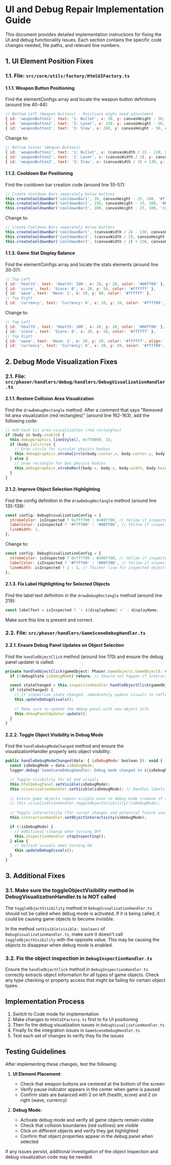 # UI and Debug Repair Implementation Guide

This document provides detailed implementation instructions for fixing the UI and debug functionality issues. Each section contains the specific code changes needed, file paths, and relevant line numbers.

## 1. UI Element Position Fixes

### 1.1. File: `src/core/utils/factory/HtmlUIFactory.ts`

#### 1.1.1. Weapon Button Positioning

Find the elementConfigs array and locate the weapon button definitions (around line 40-44):

```javascript
// Bottom Left (Weapon Buttons) - Positions might need adjustment
{ id: 'weaponButton1', text: '1: Bullet', x: 20, y: canvasHeight - 50, color: '#dddddd', bgColor: '#555555' },
{ id: 'weaponButton2', text: '2: Laser', x: 150, y: canvasHeight - 50, color: '#dddddd', bgColor: '#555555' },
{ id: 'weaponButton3', text: '3: Slow', x: 280, y: canvasHeight - 50, color: '#dddddd', bgColor: '#555555' },
```

Change to:

```javascript
// Bottom Center (Weapon Buttons)
{ id: 'weaponButton1', text: '1: Bullet', x: (canvasWidth / 2) - 130, y: canvasHeight - 50, color: '#dddddd', bgColor: '#555555' },
{ id: 'weaponButton2', text: '2: Laser', x: (canvasWidth / 2), y: canvasHeight - 50, color: '#dddddd', bgColor: '#555555' },
{ id: 'weaponButton3', text: '3: Slow', x: (canvasWidth / 2) + 130, y: canvasHeight - 50, color: '#dddddd', bgColor: '#555555' },
```

#### 1.1.2. Cooldown Bar Positioning

Find the cooldown bar creation code (around line 55-57):

```javascript
// Create Cooldown Bars separately below buttons
this.createCooldownBar('cooldownBar1', 20, canvasHeight - 25, 100, '#ff0000'); // Below Button 1
this.createCooldownBar('cooldownBar2', 150, canvasHeight - 25, 100, '#00ffff'); // Below Button 2
this.createCooldownBar('cooldownBar3', 280, canvasHeight - 25, 100, 'rgba(255, 215, 0, 0.7)'); // Below Button 3
```

Change to:

```javascript
// Create Cooldown Bars separately below buttons
this.createCooldownBar('cooldownBar1', (canvasWidth / 2) - 130, canvasHeight - 25, 100, '#ff0000'); // Below Button 1
this.createCooldownBar('cooldownBar2', (canvasWidth / 2), canvasHeight - 25, 100, '#00ffff'); // Below Button 2
this.createCooldownBar('cooldownBar3', (canvasWidth / 2) + 130, canvasHeight - 25, 100, 'rgba(255, 215, 0, 0.7)'); // Below Button 3
```

#### 1.1.3. Game Stat Display Balance

Find the elementConfigs array and locate the stats elements (around line 30-37):

```javascript
// Top Left
{ id: 'health', text: 'Health: 100', x: 20, y: 20, color: '#00ff00' },
{ id: 'score', text: 'Score: 0', x: 20, y: 50, color: '#ffffff' },
{ id: 'wave', text: 'Wave: 1', x: 20, y: 80, color: '#ffffff' },
// Top Right
{ id: 'currency', text: 'Currency: 0', x: 20, y: 20, color: '#ffff00', align: 'right' },
```

Change to:

```javascript
// Top Left
{ id: 'health', text: 'Health: 100', x: 20, y: 20, color: '#00ff00' },
{ id: 'score', text: 'Score: 0', x: 20, y: 50, color: '#ffffff' },
// Top Right
{ id: 'wave', text: 'Wave: 1', x: 20, y: 20, color: '#ffffff', align: 'right' },
{ id: 'currency', text: 'Currency: 0', x: 20, y: 50, color: '#ffff00', align: 'right' },
```

## 2. Debug Mode Visualization Fixes

### 2.1. File: `src/phaser/handlers/debug/handlers/DebugVisualizationHandler.ts`

#### 2.1.1. Restore Collision Area Visualization

Find the `drawDebugRectangle` method. After a comment that says "Removed hit area visualization (red rectangles)" (around line 162-163), add the following code:

```javascript
// Add back hit area visualization (red rectangles)
if (body && body.enable) {
  this.debugGraphics.lineStyle(2, 0xff0000, 1);
  if (body.isCircle) {
    // Draw circle for circular physics bodies
    this.debugGraphics.strokeCircle(body.center.x, body.center.y, body.radius);
  } else {
    // Draw rectangle for box physics bodies
    this.debugGraphics.strokeRect(body.x, body.y, body.width, body.height);
  }
}
```

#### 2.1.2. Improve Object Selection Highlighting

Find the config definition in the `drawDebugRectangle` method (around line 135-139):

```javascript
const config: DebugVisualizationConfig = {
  strokeColor: isInspected ? 0xffff00 : 0x00ff00, // Yellow if inspected, green otherwise
  labelColor: isInspected ? '#ffff00' : '#00ff00', // Yellow if inspected, green otherwise
  lineWidth: 1,
};
```

Change to:

```javascript
const config: DebugVisualizationConfig = {
  strokeColor: isInspected ? 0xffff00 : 0x00ff00, // Yellow if inspected, green otherwise
  labelColor: isInspected ? '#ffff00' : '#00ff00', // Yellow if inspected, green otherwise
  lineWidth: isInspected ? 2 : 1, // Thicker line for inspected objects
};
```

#### 2.1.3. Fix Label Highlighting for Selected Objects

Find the label text definition in the `drawDebugRectangle` method (around line 219):

```javascript
const labelText = isInspected ? `⭐ ${displayName} ⭐` : displayName;
```

Make sure this line is present and correct.

### 2.2. File: `src/phaser/handlers/GameSceneDebugHandler.ts`

#### 2.2.1. Ensure Debug Panel Updates on Object Selection

Find the `handleObjectClick` method (around line 170) and ensure the debug panel updater is called:

```javascript
private handleObjectClick(gameObject: Phaser.GameObjects.GameObject): void {
  if (!debugState.isDebugMode) return; // Should not happen if interactivity is off, but safety check

  const stateChanged = this.inspectionHandler.handleObjectClick(gameObject);
  if (stateChanged) {
    // If inspection state changed, immediately update visuals to reflect it
    this.updateDebugVisuals();
    
    // Make sure to update the debug panel with new object info
    this.debugPanelUpdater.update();
  }
}
```

#### 2.2.2. Toggle Object Visibility in Debug Mode

Find the `handleDebugModeChanged` method and ensure the visualizationHandler properly sets object visibility:

```javascript
public handleDebugModeChanged(data: { isDebugMode: boolean }): void {
  const isDebugMode = data.isDebugMode;
  logger.debug(`GameSceneDebugHandler: Debug mode changed to ${isDebugMode ? 'ON' : 'OFF'}`);

  // Toggle visibility for UI and visuals
  this.htmlDebugPanel.setVisible(isDebugMode);
  this.visualizationHandler.setVisible(isDebugMode); // Handles labels and graphics
  
  // Ensure game objects remain visible even in debug mode (remove if this was toggling visibility)
  // this.visualizationHandler.toggleObjectVisibility(!isDebugMode);
  
  // Toggle interactivity (for cursor changes and potential future use)
  this.interactionHandler.setObjectInteractivity(isDebugMode);

  if (!isDebugMode) {
    // Additional cleanup when turning OFF
    this.inspectionHandler.stopInspecting();
  } else {
    // Refresh visuals when turning ON
    this.updateDebugVisuals();
  }
}
```

## 3. Additional Fixes

### 3.1. Make sure the toggleObjectVisibility method in DebugVisualizationHandler.ts is NOT called

The `toggleObjectVisibility` method in `DebugVisualizationHandler.ts` should not be called when debug mode is activated. If it is being called, it could be causing game objects to become invisible.

In the method `setVisible(visible: boolean)` of `DebugVisualizationHandler.ts`, make sure it doesn't call `toggleObjectVisibility` with the opposite value. This may be causing the objects to disappear when debug mode is enabled.

### 3.2. Fix the object inspection in `DebugInspectionHandler.ts`

Ensure the `handleObjectClick` method in `DebugInspectionHandler.ts` correctly extracts object information for all types of game objects. Check any type checking or property access that might be failing for certain object types.

## Implementation Process

1. Switch to Code mode for implementation
2. Make changes to `HtmlUIFactory.ts` first to fix UI positioning
3. Then fix the debug visualization issues in `DebugVisualizationHandler.ts`
4. Finally fix the integration issues in `GameSceneDebugHandler.ts`
5. Test each set of changes to verify they fix the issues

## Testing Guidelines

After implementing these changes, test the following:

1. **UI Element Placement**:
   - Check that weapon buttons are centered at the bottom of the screen
   - Verify pause indicator appears in the center when game is paused
   - Confirm stats are balanced with 2 on left (health, score) and 2 on right (wave, currency)

2. **Debug Mode**:
   - Activate debug mode and verify all game objects remain visible
   - Check that collision boundaries (red outlines) are visible
   - Click on different objects and verify they get highlighted
   - Confirm that object properties appear in the debug panel when selected

If any issues persist, additional investigation of the object inspection and debug visualization code may be needed.